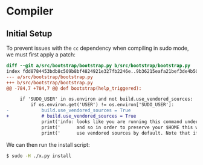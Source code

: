 # Compiler

## Initial Setup
To prevent issues with the `cc` dependency when compiling in sudo mode, we must
first apply a patch:
```diff
diff --git a/src/bootstrap/bootstrap.py b/src/bootstrap/bootstrap.py
index fdd8784453bdb8c509b8bf4824921e327fb2246e..9b36215eafa21bef3de4b50f455317eabeb1f7fb 100644
--- a/src/bootstrap/bootstrap.py
+++ b/src/bootstrap/bootstrap.py
@@ -784,7 +784,7 @@ def bootstrap(help_triggered):

     if 'SUDO_USER' in os.environ and not build.use_vendored_sources:
         if os.environ.get('USER') != os.environ['SUDO_USER']:
-            build.use_vendored_sources = True
+            # build.use_vendored_sources = True
             print('info: looks like you are running this command under `sudo`')
             print('      and so in order to preserve your $HOME this will now')
             print('      use vendored sources by default. Note that if this')
```

We can then run the install script:
```sh
$ sudo -H ./x.py install
```
